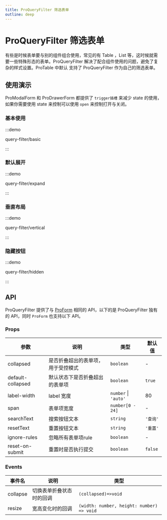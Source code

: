 ```yaml
---
title: ProQueryFilter 筛选表单
outline: deep
---
```


# ProQueryFilter 筛选表单

有些是时候表单要与别的组件组合使用，常见的有 Table ，List 等，这时候就需要一些特殊形态的表单。ProQueryFilter 解决了配合组件使用的问题，避免了复杂的样式设置。ProTable 中默认 支持了 ProQueryFilter 作为自己的筛选表单。

## 使用演示

ProModalForm 和 ProDrawerForm 都提供了 `trigger插槽` 来减少 state 的使用，如果你需要使用 state 来控制可以使用 `open` 来控制打开与关闭。

### 基本使用

:::demo

query-filter/basic

:::

### 默认展开

:::demo

query-filter/expand

:::


### 垂直布局

:::demo

query-filter/vertical

:::

### 隐藏按钮

:::demo

query-filter/hidden

:::

## API

ProQueryFilter 提供了与 [ProForm](./form.md) 相同的 API，以下的是 ProQueryFilter 独有的 API，同时 `ProForm` 也支持以下 API。

### Props

| 参数 | 说明 | 类型 | 默认值 |
| --- | --- | --- | --- |
| collapsed| 是否折叠超出的表单项，用于受控模式	 | `boolean` | - |
| default-collapsed| 默认状态下是否折叠超出的表单项		 | `boolean` | `true` |
| label-width | label 宽度	 | `number` \| `'auto'` | 80 |
| span | 表单项宽度	 | `number[0 - 24]` | - |
| searchText | 搜索按钮文本	 | `string` | `'查询'` |
| resetText | 重置按钮文本	 | `string` | `'重置'` |
| ignore-rules | 忽略所有表单项rule	 | `boolean` | - |
| reset-on-submit| 重置时是否执行提交	| `boolean` | `false` |

### Events

| 事件名     | 说明          | 类型                  |
| ---------- | ------------- | --------------------- |
| collapse | 切换表单折叠状态时的回调	 | `(collapsed)=>void` |
| resize | 宽高变化时的回调 | `(width: number, height: number) => void` |
